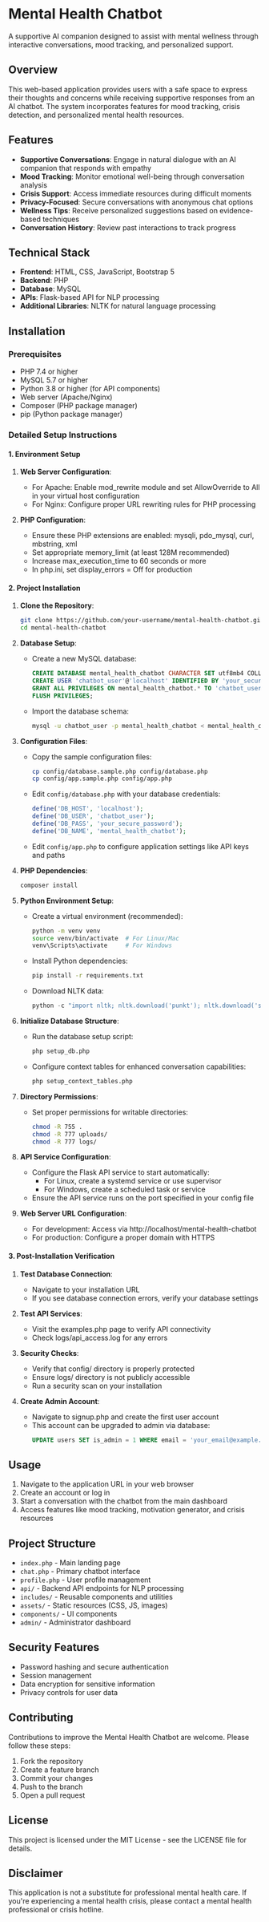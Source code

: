 # Mental Health Chatbot

A supportive AI companion designed to assist with mental wellness through interactive conversations, mood tracking, and personalized support.

## Overview

This web-based application provides users with a safe space to express their thoughts and concerns while receiving supportive responses from an AI chatbot. The system incorporates features for mood tracking, crisis detection, and personalized mental health resources.

## Features

- **Supportive Conversations**: Engage in natural dialogue with an AI companion that responds with empathy
- **Mood Tracking**: Monitor emotional well-being through conversation analysis
- **Crisis Support**: Access immediate resources during difficult moments
- **Privacy-Focused**: Secure conversations with anonymous chat options
- **Wellness Tips**: Receive personalized suggestions based on evidence-based techniques
- **Conversation History**: Review past interactions to track progress

## Technical Stack

- **Frontend**: HTML, CSS, JavaScript, Bootstrap 5
- **Backend**: PHP
- **Database**: MySQL
- **APIs**: Flask-based API for NLP processing
- **Additional Libraries**: NLTK for natural language processing

## Installation

### Prerequisites

- PHP 7.4 or higher
- MySQL 5.7 or higher
- Python 3.8 or higher (for API components)
- Web server (Apache/Nginx)
- Composer (PHP package manager)
- pip (Python package manager)

### Detailed Setup Instructions

#### 1. Environment Setup

1. **Web Server Configuration**:
   - For Apache: Enable mod_rewrite module and set AllowOverride to All in your virtual host configuration
   - For Nginx: Configure proper URL rewriting rules for PHP processing

2. **PHP Configuration**:
   - Ensure these PHP extensions are enabled: mysqli, pdo_mysql, curl, mbstring, xml
   - Set appropriate memory_limit (at least 128M recommended)
   - Increase max_execution_time to 60 seconds or more
   - In php.ini, set display_errors = Off for production

#### 2. Project Installation

1. **Clone the Repository**:
   ```bash
   git clone https://github.com/your-username/mental-health-chatbot.git
   cd mental-health-chatbot
   ```

2. **Database Setup**:
   - Create a new MySQL database:
     ```sql
     CREATE DATABASE mental_health_chatbot CHARACTER SET utf8mb4 COLLATE utf8mb4_unicode_ci;
     CREATE USER 'chatbot_user'@'localhost' IDENTIFIED BY 'your_secure_password';
     GRANT ALL PRIVILEGES ON mental_health_chatbot.* TO 'chatbot_user'@'localhost';
     FLUSH PRIVILEGES;
     ```
   - Import the database schema:
     ```bash
     mysql -u chatbot_user -p mental_health_chatbot < mental_health_chatbot.sql
     ```

3. **Configuration Files**:
   - Copy the sample configuration files:
     ```bash
     cp config/database.sample.php config/database.php
     cp config/app.sample.php config/app.php
     ```
   - Edit `config/database.php` with your database credentials:
     ```php
     define('DB_HOST', 'localhost');
     define('DB_USER', 'chatbot_user');
     define('DB_PASS', 'your_secure_password');
     define('DB_NAME', 'mental_health_chatbot');
     ```
   - Edit `config/app.php` to configure application settings like API keys and paths

4. **PHP Dependencies**:
   ```bash
   composer install
   ```

5. **Python Environment Setup**:
   - Create a virtual environment (recommended):
     ```bash
     python -m venv venv
     source venv/bin/activate  # For Linux/Mac
     venv\Scripts\activate     # For Windows
     ```
   - Install Python dependencies:
     ```bash
     pip install -r requirements.txt
     ```
   - Download NLTK data:
     ```python
     python -c "import nltk; nltk.download('punkt'); nltk.download('stopwords'); nltk.download('wordnet')"
     ```

6. **Initialize Database Structure**:
   - Run the database setup script:
     ```bash
     php setup_db.php
     ```
   - Configure context tables for enhanced conversation capabilities:
     ```bash
     php setup_context_tables.php
     ```

7. **Directory Permissions**:
   - Set proper permissions for writable directories:
     ```bash
     chmod -R 755 .
     chmod -R 777 uploads/
     chmod -R 777 logs/
     ```

8. **API Service Configuration**:
   - Configure the Flask API service to start automatically:
     - For Linux, create a systemd service or use supervisor
     - For Windows, create a scheduled task or service
   - Ensure the API service runs on the port specified in your config file

9. **Web Server URL Configuration**:
   - For development: Access via http://localhost/mental-health-chatbot
   - For production: Configure a proper domain with HTTPS

#### 3. Post-Installation Verification

1. **Test Database Connection**:
   - Navigate to your installation URL
   - If you see database connection errors, verify your database settings

2. **Test API Services**:
   - Visit the examples.php page to verify API connectivity
   - Check logs/api_access.log for any errors

3. **Security Checks**:
   - Verify that config/ directory is properly protected
   - Ensure logs/ directory is not publicly accessible
   - Run a security scan on your installation

4. **Create Admin Account**:
   - Navigate to signup.php and create the first user account
   - This account can be upgraded to admin via database:
     ```sql
     UPDATE users SET is_admin = 1 WHERE email = 'your_email@example.com';
     ```

## Usage

1. Navigate to the application URL in your web browser
2. Create an account or log in
3. Start a conversation with the chatbot from the main dashboard
4. Access features like mood tracking, motivation generator, and crisis resources

## Project Structure

- `index.php` - Main landing page
- `chat.php` - Primary chatbot interface
- `profile.php` - User profile management
- `api/` - Backend API endpoints for NLP processing
- `includes/` - Reusable components and utilities
- `assets/` - Static resources (CSS, JS, images)
- `components/` - UI components
- `admin/` - Administrator dashboard

## Security Features

- Password hashing and secure authentication
- Session management
- Data encryption for sensitive information
- Privacy controls for user data

## Contributing

Contributions to improve the Mental Health Chatbot are welcome. Please follow these steps:

1. Fork the repository
2. Create a feature branch
3. Commit your changes
4. Push to the branch
5. Open a pull request

## License

This project is licensed under the MIT License - see the LICENSE file for details.

## Disclaimer

This application is not a substitute for professional mental health care. If you're experiencing a mental health crisis, please contact a mental health professional or crisis hotline.
